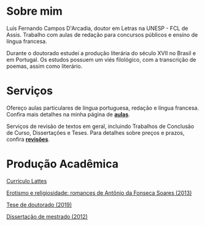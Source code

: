 # Sobre mim

Luís Fernando Campos D'Arcadia, doutor em Letras na UNESP - FCL de Assis. Trabalho com aulas de redação para concursos públicos e ensino de língua francesa.

Durante o doutorado estudei a produção literária do século XVII no Brasil e em Portugal. Os estudos possuem um viés filológico, com a transcrição de poemas, assim como literário.

# Serviços

Ofereço aulas particulares de língua portuguesa, redação e língua francesa. Confira mais detalhes na minha página de **[aulas]({{site.baseurl}}/aulas)**.

Serviços de revisão de textos em geral, incluindo Trabalhos de Conclusão de Curso, Dissertações e Teses. Para detalhes sobre preços e prazos, confira **[revisões]({{site.baseurl}}/revisoes)**.

# Produção Acadêmica 

[Currículo Lattes](http://lattes.cnpq.br/7985896624101596)

[Erotismo e religiosidade: romances de Antônio da Fonseca Soares (2013)](https://repositorio.unesp.br/bitstream/handle/11449/113726/ISBN9788539304226.pdf?sequence=1&isAllowed=y)

[Tese de doutorado (2019)](https://repositorio.unesp.br/handle/11449/181432)

[Dissertação de mestrado (2012)](https://repositorio.unesp.br/bitstream/handle/11449/94014/darcadia_lfc_me_assis.pdf;sequence=1)
